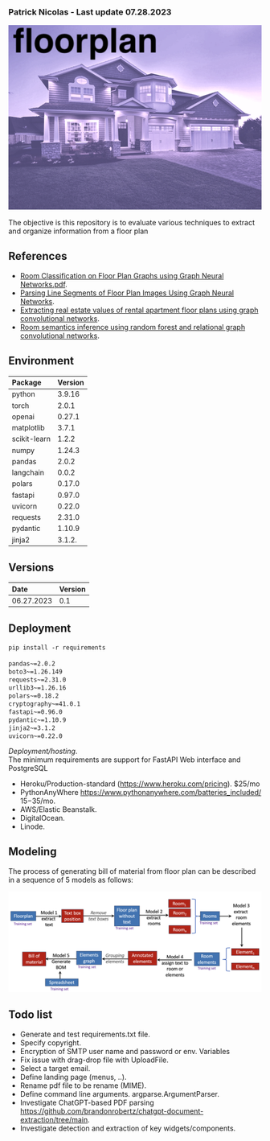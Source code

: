 ### Patrick Nicolas - Last update 07.28.2023

![Topology Graph Neural Network for floor plans](images/background.png)




The objective is this repository is to evaluate various techniques to extract and organize information from a floor plan

## References 
- [Room Classification on Floor Plan Graphs using Graph Neural Networks.pdf](https://arxiv.org/pdf/2108.05947.pdf).  
- [Parsing Line Segments of Floor Plan Images Using Graph Neural Networks](https://arxiv.org/pdf/2303.03851.pdf).  
- [Extracting real estate values of rental apartment floor plans using graph convolutional networks](https://arxiv.org/pdf/2303.13568.pdf).   
- [Room semantics inference using random forest and relational graph convolutional networks](https://onlinelibrary.wiley.com/doi/epdf/10.1111/tgis.12664).  




## Environment
| Package      | Version |
|:-------------|:--------|
| python       | 3.9.16  |
| torch        | 2.0.1   |
| openai       | 0.27.1  |
| matplotlib   | 3.7.1   |
| scikit-learn | 1.2.2   |
| numpy        | 1.24.3  |
| pandas       | 2.0.2   |
| langchain    | 0.0.2   |
| polars       | 0.17.0  |
| fastapi      | 0.97.0  |
| uvicorn      | 0.22.0  |
| requests     | 2.31.0  |
| pydantic     | 1.10.9  |
| jinja2       | 3.1.2.  |


## Versions
| Date       | Version |
|:-----------|:--------|
| 06.27.2023 | 0.1     |


## Deployment
```
pip install -r requirements

pandas~=2.0.2
boto3~=1.26.149
requests~=2.31.0
urllib3~=1.26.16
polars~=0.18.2
cryptography~=41.0.1
fastapi~=0.96.0
pydantic~=1.10.9
jinja2~=3.1.2
uvicorn~=0.22.0 

```
_Deployment/hosting_.     
The minimum requirements are support for FastAPI Web interface and PostgreSQL
- Heroku/Production-standard (https://www.heroku.com/pricing).  $25/mo      
- PythonAnyWhere  https://www.pythonanywhere.com/batteries_included/    $15-$35/mo.        
- AWS/Elastic Beanstalk.     
- DigitalOcean.     
- Linode.     



## Modeling
The process of generating bill of material from floor plan can be described in a sequence of 5 models as follows:     

![Modeling sequence](images/Floorplan-Neural-Models.png)



## Todo list
- Generate and test requirements.txt file.    
- Specify copyright.     
- Encryption of SMTP user name and password or env. Variables
- Fix issue with drag-drop file with UploadFile.   
- Select a target email.   
- Define landing page (menus, ..).   
- Rename pdf file to be rename (MIME).    
- Define command line arguments. argparse.ArgumentParser.     
- Investigate ChatGPT-based PDF parsing https://github.com/brandonrobertz/chatgpt-document-extraction/tree/main.    
- Investigate detection and extraction of key widgets/components.       




